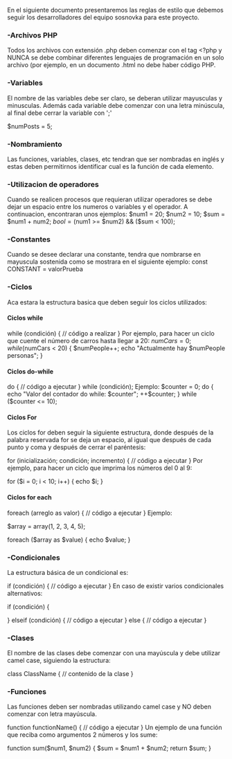 En el siguiente documento presentaremos las reglas de estilo que debemos seguir los desarrolladores del equipo sosnovka para este proyecto.

### -Archivos PHP


Todos los archivos con extensión .php deben comenzar con el tag <?php y NUNCA se debe combinar diferentes lenguajes de programación en un solo archivo (por ejemplo, en un documento .html no debe haber código PHP.


### -Variables


El nombre de las variables debe ser claro, se deberan utilizar mayusculas y minusculas. Además cada variable debe comenzar con una letra minúscula, al final debe cerrar la variable con ';'

$numPosts = 5;


### -Nombramiento


Las funciones, variables, clases, etc tendran que ser nombradas en inglés y estas deben permitirnos identificar cual es la función de cada elemento.


### -Utilizacion de operadores


Cuando se realicen procesos que requieran utilizar operadores se debe dejar un espacio entre los numeros o variables y el operador. A continuacion, encontraran unos ejemplos: 
$num1 = 20;
$num2 = 10;
$sum = $num1 + num2;
$bool = ($num1 >= $num2) && ($sum < 100);


### -Constantes


Cuando se desee declarar una constante, tendra que nombrarse en mayuscula sostenida como se mostrara en el siguiente ejemplo:
const CONSTANT = valorPrueba


### -Ciclos


Aca estara la estructura basica que deben seguir los ciclos utilizados:

#### Ciclos while

while (condición) {
    // código a realizar
}
Por ejemplo, para hacer un ciclo que cuente el número de carros hasta llegar a 20:
$numCars = 0;
while ($numCars < 20) {
    $numPeople++;
    echo "Actualmente hay $numPeople personas";
}


#### Ciclos do-while

do {
    // código a ejecutar
}
while (condición);
Ejemplo:
$counter = 0;
do {
echo "Valor del contador do while:  $counter"; 
    ++$counter;
}
while ($counter <= 10);


#### Ciclos For

Los ciclos for deben seguir la siguiente estructura, donde después de la palabra reservada for se deja un espacio, al igual que después de cada punto y coma y después de cerrar el paréntesis:

for (inicialización; condición; incremento) {
    // código a ejecutar
}
Por ejemplo, para hacer un ciclo que imprima los números del 0 al 9:

for ($i = 0; i < 10; i++) {
    echo $i;
}


#### Ciclos for each

foreach (arreglo as valor) {
    // código a ejecutar
}
Ejemplo:

$array = array(1, 2, 3, 4, 5);

foreach ($array as $value) {
    echo $value;
}


### -Condicionales
La estructura básica de un condicional es:

if (condición) {
    // código a ejecutar
}
En caso de existir varios condicionales alternativos:

if (condición) {

}
elseif (condición) {
    // código a ejecutar
}
else {
    // código a ejecutar
}


### -Clases


El nombre de las clases debe comenzar con una mayúscula y debe utilizar camel case, siguiendo la estructura:

class ClassName {
    // contenido de la clase
}


### -Funciones


Las funciones deben ser nombradas utilizando camel case y NO deben comenzar con letra mayúscula.

function functionName() {
    // código a ejecutar
}
Un ejemplo de una función que reciba como argumentos 2 números y los sume:

function sum($num1, $num2) {
    $sum = $num1 + $num2;
    return $sum;
}
